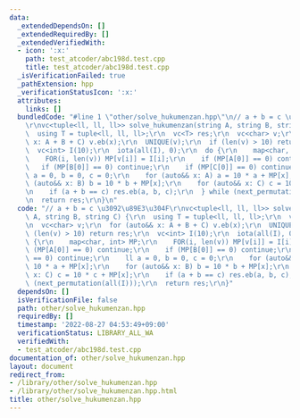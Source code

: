 ```yaml
---
data:
  _extendedDependsOn: []
  _extendedRequiredBy: []
  _extendedVerifiedWith:
  - icon: ':x:'
    path: test_atcoder/abc198d.test.cpp
    title: test_atcoder/abc198d.test.cpp
  _isVerificationFailed: true
  _pathExtension: hpp
  _verificationStatusIcon: ':x:'
  attributes:
    links: []
  bundledCode: "#line 1 \"other/solve_hukumenzan.hpp\"\n// a + b = c \u3092\u89E3\u304F\
    \r\nvc<tuple<ll, ll, ll>> solve_hukumenzan(string A, string B, string C) {\r\n\
    \  using T = tuple<ll, ll, ll>;\r\n  vc<T> res;\r\n  vc<char> v;\r\n  for (auto&&\
    \ x: A + B + C) v.eb(x);\r\n  UNIQUE(v);\r\n  if (len(v) > 10) return res;\r\n\
    \  vc<int> I(10);\r\n  iota(all(I), 0);\r\n  do {\r\n    map<char, int> MP;\r\n\
    \    FOR(i, len(v)) MP[v[i]] = I[i];\r\n    if (MP[A[0]] == 0) continue;\r\n \
    \   if (MP[B[0]] == 0) continue;\r\n    if (MP[C[0]] == 0) continue;\r\n    ll\
    \ a = 0, b = 0, c = 0;\r\n    for (auto&& x: A) a = 10 * a + MP[x];\r\n    for\
    \ (auto&& x: B) b = 10 * b + MP[x];\r\n    for (auto&& x: C) c = 10 * c + MP[x];\r\
    \n    if (a + b == c) res.eb(a, b, c);\r\n  } while (next_permutation(all(I)));\r\
    \n  return res;\r\n}\n"
  code: "// a + b = c \u3092\u89E3\u304F\r\nvc<tuple<ll, ll, ll>> solve_hukumenzan(string\
    \ A, string B, string C) {\r\n  using T = tuple<ll, ll, ll>;\r\n  vc<T> res;\r\
    \n  vc<char> v;\r\n  for (auto&& x: A + B + C) v.eb(x);\r\n  UNIQUE(v);\r\n  if\
    \ (len(v) > 10) return res;\r\n  vc<int> I(10);\r\n  iota(all(I), 0);\r\n  do\
    \ {\r\n    map<char, int> MP;\r\n    FOR(i, len(v)) MP[v[i]] = I[i];\r\n    if\
    \ (MP[A[0]] == 0) continue;\r\n    if (MP[B[0]] == 0) continue;\r\n    if (MP[C[0]]\
    \ == 0) continue;\r\n    ll a = 0, b = 0, c = 0;\r\n    for (auto&& x: A) a =\
    \ 10 * a + MP[x];\r\n    for (auto&& x: B) b = 10 * b + MP[x];\r\n    for (auto&&\
    \ x: C) c = 10 * c + MP[x];\r\n    if (a + b == c) res.eb(a, b, c);\r\n  } while\
    \ (next_permutation(all(I)));\r\n  return res;\r\n}"
  dependsOn: []
  isVerificationFile: false
  path: other/solve_hukumenzan.hpp
  requiredBy: []
  timestamp: '2022-08-27 04:53:49+09:00'
  verificationStatus: LIBRARY_ALL_WA
  verifiedWith:
  - test_atcoder/abc198d.test.cpp
documentation_of: other/solve_hukumenzan.hpp
layout: document
redirect_from:
- /library/other/solve_hukumenzan.hpp
- /library/other/solve_hukumenzan.hpp.html
title: other/solve_hukumenzan.hpp
---
```

